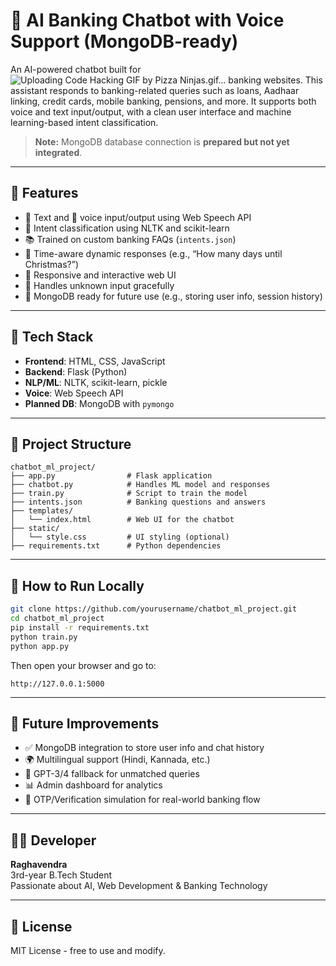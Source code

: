 
# 🏦 AI Banking Chatbot with Voice Support (MongoDB-ready)

An AI-powered chatbot built for![Uploading Code Hacking GIF by Pizza Ninjas.gif…]()
 banking websites. This assistant responds to banking-related queries such as loans, Aadhaar linking, credit cards, mobile banking, pensions, and more. It supports both voice and text input/output, with a clean user interface and machine learning-based intent classification.

> **Note:** MongoDB database connection is **prepared but not yet integrated**.

---

## 🔑 Features

- 💬 Text and 🎤 voice input/output using Web Speech API
- 🧠 Intent classification using NLTK and scikit-learn
- 📚 Trained on custom banking FAQs (`intents.json`)
- 📅 Time-aware dynamic responses (e.g., “How many days until Christmas?”)
- 🎨 Responsive and interactive web UI
- 🚫 Handles unknown input gracefully
- 🔧 MongoDB ready for future use (e.g., storing user info, session history)

---

## 🧰 Tech Stack

- **Frontend**: HTML, CSS, JavaScript
- **Backend**: Flask (Python)
- **NLP/ML**: NLTK, scikit-learn, pickle
- **Voice**: Web Speech API
- **Planned DB**: MongoDB with `pymongo`

---

## 📁 Project Structure

```
chatbot_ml_project/
├── app.py                # Flask application
├── chatbot.py            # Handles ML model and responses
├── train.py              # Script to train the model
├── intents.json          # Banking questions and answers
├── templates/
│   └── index.html        # Web UI for the chatbot
├── static/
│   └── style.css         # UI styling (optional)
├── requirements.txt      # Python dependencies
```

---

## 🚀 How to Run Locally

```bash
git clone https://github.com/yourusername/chatbot_ml_project.git
cd chatbot_ml_project
pip install -r requirements.txt
python train.py
python app.py
```

Then open your browser and go to:

```
http://127.0.0.1:5000
```

---

## 🧠 Future Improvements

- ✅ MongoDB integration to store user info and chat history
- 🌍 Multilingual support (Hindi, Kannada, etc.)
- 🤖 GPT-3/4 fallback for unmatched queries
- 📊 Admin dashboard for analytics
- 🔐 OTP/Verification simulation for real-world banking flow

---

## 👨‍💻 Developer

**Raghavendra**  
3rd-year B.Tech Student  
Passionate about AI, Web Development & Banking Technology

---

## 📄 License

MIT License - free to use and modify.
